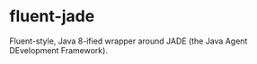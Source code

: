 # fluent-jade
Fluent-style, Java 8-ified wrapper around JADE (the Java Agent DEvelopment Framework).
